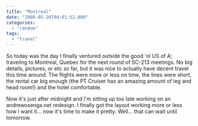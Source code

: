 ```yaml
---
title: "Montreal"
date: "2008-05-20T04:01:52.000"
categories: 
  - "random"
tags: 
  - "travel"
---
```


So today was the day I finally ventured outside the good 'ol US of A; traveling to Montreal, Quebec for the next round of SC-213 meetings. No big details, pictures, or etc so far, but it was nice to actually have decent travel this time around. The flights were more or less on time, the lines were short, the rental car big enough (the PT Cruiser has an amazing amount of leg and head room!) and the hotel comfortable.

Now it's just after midnight and I'm sitting up too late working on an andrewosenga.net redesign. I finally got the layout working more or less how I want it... now it's time to make it pretty. Well... that can wait until tomorrow.
